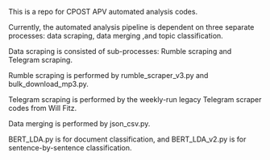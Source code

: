 This is a repo for CPOST APV automated analysis codes.

Currently, the automated analysis pipeline is dependent on three separate processes: data scraping, data merging ,and topic classification.

Data scraping is consisted of sub-processes: Rumble scraping and Telegram scraping.

Rumble scraping is performed by rumble_scraper_v3.py and bulk_download_mp3.py.

Telegram scraping is performed by the weekly-run legacy Telegram scraper codes from Will Fitz.

Data merging is performed by json_csv.py.

BERT_LDA.py is for document classification, and BERT_LDA_v2.py is for sentence-by-sentence classification.
